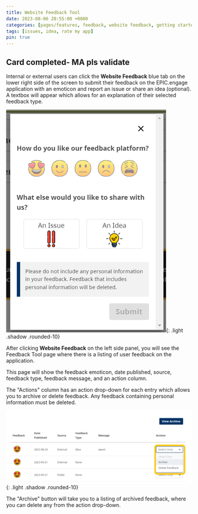 ```yaml
---
title: Website Feedback Tool
date: 2023-08-06 20:55:00 +0800
categories: [pages/features, feedback, website feedback, getting started, features]
tags: [issues, idea, rate my app]
pin: true
---
```


##  Card completed- MA pls validate

Internal or external users can click the **Website Feedback** blue tab on the lower right side of the screen to submit their feedback on the EPIC.engage application with an emoticon and report an issue or share an idea (optional). A textbox will appear which allows for an explanation of their selected feedback type. 

![Website Feedback tab](/assets/UserGuideImages/Images/website-feedback-tool/website-feedback-popup.png){: .light .shadow .rounded-10}

After clicking **Website Feedback** on the left side panel, you will see the Feedback Tool page where there is a listing of user feedback on the application.  

This page will show the feedback emoticon, date published, source, feedback type, feedback message, and an action column.   

The "Actions" column has an action drop-down for each entry which allows you to archive or delete feedback. Any feedback containing personal information must be deleted.

![Website Feedback](/assets/UserGuideImages/Images/website-feedback-tool/feedback-drop-down-archive-delete.png){: .light .shadow .rounded-10}

The "Archive" button will take you to a listing of archived feedback, where you can delete any from the action drop-down.


